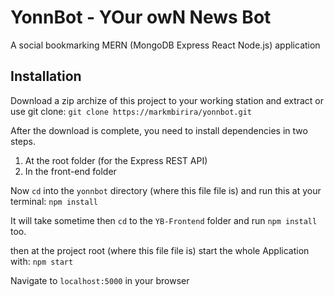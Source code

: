 # YonnBot - YOur owN News Bot
A social bookmarking MERN (MongoDB Express React Node.js) application

## Installation
Download a zip archize of this project to your working station and extract or use git clone:
  `git clone https://markmbirira/yonnbot.git`

After the download is complete, you need to install dependencies in two steps.
  1. At the root folder (for the Express REST API)
  2. In the front-end folder
  
Now `cd` into the `yonnbot` directory (where this file file is) and run this at your terminal:
  `npm install`

It will take sometime then `cd` to the `YB-Frontend` folder and run
  `npm install` 
too.

then at the project root (where this file file is) start the whole Application with:
  `npm start` 

Navigate to `localhost:5000` in your browser
